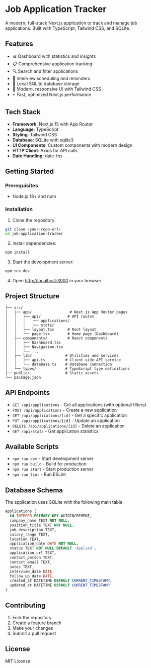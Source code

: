 # Job Application Tracker

A modern, full-stack Next.js application to track and manage job applications. Built with TypeScript, Tailwind CSS, and SQLite.

## Features

- 📊 Dashboard with statistics and insights
- 📋 Comprehensive application tracking
- 🔍 Search and filter applications
- 📅 Interview scheduling and reminders
- 💾 Local SQLite database storage
- 🎨 Modern, responsive UI with Tailwind CSS
- ⚡ Fast, optimized Next.js performance

## Tech Stack

- **Framework**: Next.js 15 with App Router
- **Language**: TypeScript
- **Styling**: Tailwind CSS
- **Database**: SQLite with sqlite3
- **UI Components**: Custom components with modern design
- **HTTP Client**: Axios for API calls
- **Date Handling**: date-fns

## Getting Started

### Prerequisites

- Node.js 18+ and npm

### Installation

1. Clone the repository:
```bash
git clone <your-repo-url>
cd job-application-tracker
```

2. Install dependencies:
```bash
npm install
```

3. Start the development server:
```bash
npm run dev
```

4. Open [http://localhost:3000](http://localhost:3000) in your browser.

## Project Structure

```
├── src/
│   ├── app/                 # Next.js App Router pages
│   │   ├── api/            # API routes
│   │   │   ├── applications/
│   │   │   └── stats/
│   │   ├── layout.tsx      # Root layout
│   │   └── page.tsx        # Home page (Dashboard)
│   ├── components/         # React components
│   │   ├── Dashboard.tsx
│   │   ├── Navigation.tsx
│   │   └── ...
│   ├── lib/               # Utilities and services
│   │   ├── api.ts         # Client-side API service
│   │   └── database.ts    # Database connection
│   └── types/             # TypeScript type definitions
├── public/                # Static assets
└── package.json
```

## API Endpoints

- `GET /api/applications` - Get all applications (with optional filters)
- `POST /api/applications` - Create a new application
- `GET /api/applications/[id]` - Get a specific application
- `PUT /api/applications/[id]` - Update an application
- `DELETE /api/applications/[id]` - Delete an application
- `GET /api/stats` - Get application statistics

## Available Scripts

- `npm run dev` - Start development server
- `npm run build` - Build for production
- `npm run start` - Start production server
- `npm run lint` - Run ESLint

## Database Schema

The application uses SQLite with the following main table:

```sql
applications (
  id INTEGER PRIMARY KEY AUTOINCREMENT,
  company_name TEXT NOT NULL,
  position_title TEXT NOT NULL,
  job_description TEXT,
  salary_range TEXT,
  location TEXT,
  application_date DATE NOT NULL,
  status TEXT NOT NULL DEFAULT 'Applied',
  application_url TEXT,
  contact_person TEXT,
  contact_email TEXT,
  notes TEXT,
  interview_date DATE,
  follow_up_date DATE,
  created_at DATETIME DEFAULT CURRENT_TIMESTAMP,
  updated_at DATETIME DEFAULT CURRENT_TIMESTAMP
)
```

## Contributing

1. Fork the repository
2. Create a feature branch
3. Make your changes
4. Submit a pull request

## License

MIT License
